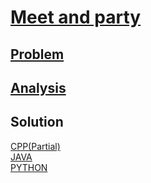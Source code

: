 # [Meet and party](https://codingcompetitions.withgoogle.com/kickstart/round/0000000000434ad7/00000000004348e0)

## [Problem](PROBLEM.md)

## [Analysis](ANALYSIS.md)

## Solution
[CPP(Partial)](Solution.cpp)<br />
[JAVA](Solution.java)<br />
[PYTHON](Solution.py)

